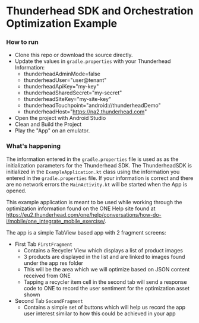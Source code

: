 # Thunderhead SDK and Orchestration Optimization Example

### How to run
* Clone this repo or download the source directly.
* Update the values in `gradle.properties` with your Thunderhead Information:
  * thunderheadAdminMode=false 
  * thunderheadUser="user@tenant"
  * thunderheadApiKey="my-key"
  * thunderheadSharedSecret="my-secret"
  * thunderheadSiteKey="my-site-key"
  * thunderheadTouchpoint="android://thunderheadDemo"
  * thunderheadHost="https://na2.thunderhead.com"
* Open the project with Android Studio
* Clean and Build the Project
* Play the "App" on an emulator.

### What's happening
The information entered in the `gradle.properties` file is used as as the initialization parameters for the Thunderhead SDK.
The ThunderheadSDK is initialized in the `ExampleApplication.kt` class using the information you entered in the `gradle.properties` file.
If your information is correct and there are no network errors the `MainActivity.kt` will be started when the App is opened.

This example application is meant to be used while working through the optimization information found on the ONE Help site found at 
https://eu2.thunderhead.com/one/help/conversations/how-do-i/mobile/one_integrate_mobile_exercise/. 

The app is a simple TabView based app with 2 fragment screens:
 * First Tab `FirstFragment`
   * Contains a Recycler View which displays a list of product images
   * 3 products are displayed in the list and are linked to images found under the app res folder 
   * This will be the area which we will optimize based on JSON content received from ONE
   * Tapping a recycler item cell in the second tab will send a response code to ONE to record the user sentiment for 
     the optimization asset shown
 * Second Tab `SecondFragment`
   * Contains a simple set of buttons which will help us record the app user interest similar to how this could be 
     achieved in your app
